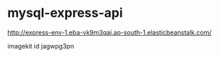 # mysql-express-api
http://express-env-1.eba-vk9m3qaj.ap-south-1.elasticbeanstalk.com/


imagekit id
jagwpg3pn